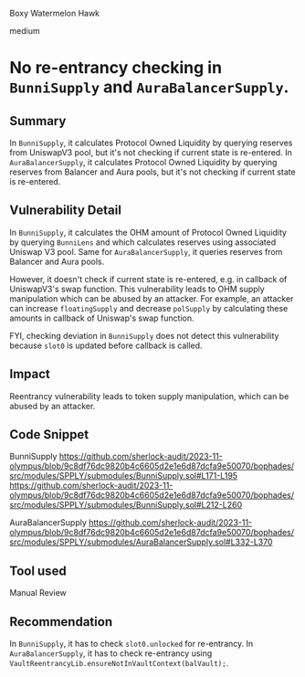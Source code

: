 Boxy Watermelon Hawk

medium

# No re-entrancy checking in `BunniSupply` and `AuraBalancerSupply`.

## Summary
In `BunniSupply`, it calculates Protocol Owned Liquidity by querying reserves from UniswapV3 pool, but it's not checking if current state is re-entered.
In `AuraBalancerSupply`, it calculates Protocol Owned Liquidity by querying reserves from Balancer and Aura pools, but it's not checking if current state is re-entered.

## Vulnerability Detail
In `BunniSupply`, it calculates the OHM amount of Protocol Owned Liquidity by querying `BunniLens` and which calculates reserves using associated Uniswap V3 pool.
Same for `AuraBalancerSupply`, it queries reserves from Balancer and Aura pools.

However, it doesn't check if current state is re-entered, e.g. in callback of UniswapV3's swap function.
This vulnerability leads to OHM supply manipulation which can be abused by an attacker.
For example, an attacker can increase `floatingSupply` and decrease `polSupply` by calculating these amounts in callback of Uniswap's swap function.

FYI, checking deviation in `BunniSupply` does not detect this vulnerability because `slot0` is updated before callback is called.

## Impact
Reentrancy vulnerability leads to token supply manipulation, which can be abused by an attacker.

## Code Snippet
BunniSupply
https://github.com/sherlock-audit/2023-11-olympus/blob/9c8df76dc9820b4c6605d2e1e6d87dcfa9e50070/bophades/src/modules/SPPLY/submodules/BunniSupply.sol#L171-L195
https://github.com/sherlock-audit/2023-11-olympus/blob/9c8df76dc9820b4c6605d2e1e6d87dcfa9e50070/bophades/src/modules/SPPLY/submodules/BunniSupply.sol#L212-L260

AuraBalancerSupply
https://github.com/sherlock-audit/2023-11-olympus/blob/9c8df76dc9820b4c6605d2e1e6d87dcfa9e50070/bophades/src/modules/SPPLY/submodules/AuraBalancerSupply.sol#L332-L370


## Tool used
Manual Review

## Recommendation
In `BunniSupply`, it has to check `slot0.unlocked` for re-entrancy.
In `AuraBalancerSupply`, it has to check re-entrancy using `VaultReentrancyLib.ensureNotInVaultContext(balVault);`.
